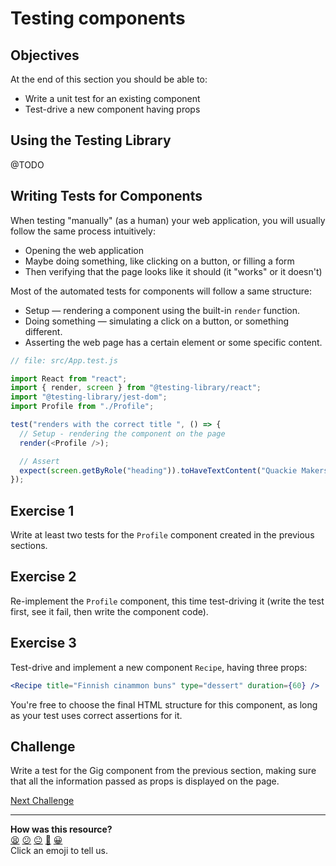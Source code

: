 # Testing components

## Objectives

At the end of this section you should be able to:

- Write a unit test for an existing component
- Test-drive a new component having props

## Using the Testing Library

@TODO

## Writing Tests for Components

When testing "manually" (as a human) your web application, you will usually
follow the same process intuitively:

- Opening the web application
- Maybe doing something, like clicking on a button, or filling a form
- Then verifying that the page looks like it should (it "works" or it doesn't)

Most of the automated tests for components will follow a same structure:

- Setup — rendering a component using the built-in `render` function.
- Doing something — simulating a click on a button, or something different.
- Asserting the web page has a certain element or some specific content.

```js
// file: src/App.test.js

import React from "react";
import { render, screen } from "@testing-library/react";
import "@testing-library/jest-dom";
import Profile from "./Profile";

test("renders with the correct title ", () => {
  // Setup - rendering the component on the page
  render(<Profile />);

  // Assert
  expect(screen.getByRole("heading")).toHaveTextContent("Quackie Makers");
});
```

## Exercise 1

Write at least two tests for the `Profile` component created in the previous
sections.

## Exercise 2

Re-implement the `Profile` component, this time test-driving it (write the test
first, see it fail, then write the component code).

## Exercise 3

Test-drive and implement a new component `Recipe`, having three props:

```jsx
<Recipe title="Finnish cinammon buns" type="dessert" duration={60} />
```

You're free to choose the final HTML structure for this component, as long as
your test uses correct assertions for it.

## Challenge

Write a test for the Gig component from the previous section, making sure that
all the information passed as props is displayed on the page.


[Next Challenge](05_state.md)

<!-- BEGIN GENERATED SECTION DO NOT EDIT -->

---

**How was this resource?**  
[😫](https://airtable.com/shrUJ3t7KLMqVRFKR?prefill_Repository=makersacademy%2Fjavascript-react-applications&prefill_File=react%2F04_testing_components.md&prefill_Sentiment=😫) [😕](https://airtable.com/shrUJ3t7KLMqVRFKR?prefill_Repository=makersacademy%2Fjavascript-react-applications&prefill_File=react%2F04_testing_components.md&prefill_Sentiment=😕) [😐](https://airtable.com/shrUJ3t7KLMqVRFKR?prefill_Repository=makersacademy%2Fjavascript-react-applications&prefill_File=react%2F04_testing_components.md&prefill_Sentiment=😐) [🙂](https://airtable.com/shrUJ3t7KLMqVRFKR?prefill_Repository=makersacademy%2Fjavascript-react-applications&prefill_File=react%2F04_testing_components.md&prefill_Sentiment=🙂) [😀](https://airtable.com/shrUJ3t7KLMqVRFKR?prefill_Repository=makersacademy%2Fjavascript-react-applications&prefill_File=react%2F04_testing_components.md&prefill_Sentiment=😀)  
Click an emoji to tell us.

<!-- END GENERATED SECTION DO NOT EDIT -->
